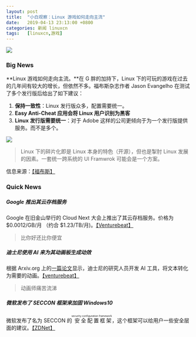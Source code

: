 ```yaml
---
layout: post
title:	"小白观察：Linux 游戏如何走向主流"
date:	2019-04-13 23:13:00 +0800 
categories:	新闻 linuxcn 
tags:	[linuxcn,游戏]
---
```



![](/Asserts/Images//attachment/album/201904/13/231336ey28aauu27qy07a1.png)


### Big News


**Linux 游戏如何走向主流。**在 G 胖的加持下，Linux 下的可玩的游戏在过去的几年间有较大的增长，但依然不多。福布斯杂志作者 Jason Evangelho 在测试了多个发行版后给出了如下建议：


1. **保持一致性**：Linux 发行版众多，配置需要统一。
2. **Easy Anti-Cheat 应用会将 Linux 用户识别为黑客**
3. **Linux 发行版需要统一**：对于 Adobe 这样的公司更倾向于为一个发行版提供服务。而不是多个。


![](/Asserts/Images//attachment/album/201904/13/231140amqqjosborue03mo.png)



> 
> Linux 下的碎片化即是 Linux 本身的特色（开源），但也是掣肘 Linux 发展的因素。一套统一跨系统的 UI Framwrok 可能会是一个方案。
> 
> 
> 


信息来源：[【福布斯】](https://www.forbes.com/sites/jasonevangelho/2019/04/03/linux-gaming-steam-fortnite-windows-opinion/)


### Quick News


##### Google 推出其云存档服务


Google 在旧金山举行的 Cloud Next 大会上推出了其云存档服务。价格为 $0.0012/GB/月 （约合 $1.23/TB/月)。[【Venturebeat】](https://venturebeat.com/2019/04/10/google-cloud-storage-next-cold-archive/)



> 
> 比你好还比你便宜 
> 
> 
> 


##### 迪士尼使用 AI 来为其动画板生成动效


根据 Arxiv.org 上的[一篇论文](https://arxiv.org/pdf/1904.05440.pdf)显示，迪士尼的研究人员开发 AI 工具，将文本转化为需要的动画。[【venturebeat】](https://venturebeat.com/2019/04/12/disneys-ai-generates-storyboard-animations-from-screenplays/)



> 
> 动画师痛苦流涕 
> 
> 
> 


##### 微软发布了 SECCON 框架来加固 Windows10


微软发布了名为 SECCON 的<ruby> 安全配置框架 <rp>  （ </rp> <rt>  security configuration framework </rt> <rp>  ） </rp></ruby>，这个框架可以给用户一些安全层面的建议。[【ZDNet】](https://www.zdnet.com/article/microsoft-publishes-seccon-framework-for-securing-windows-10/)
